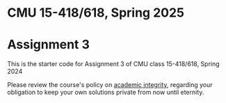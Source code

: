 # CMU 15-418/618, Spring 2025

# Assignment 3

This is the starter code for Assignment 3 of CMU class 15-418/618, Spring 2024

Please review the course's policy on [academic
integrity](http://www.cs.cmu.edu/~418/academicintegrity.html),
regarding your obligation to keep your own solutions private from now
until eternity.





